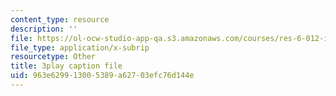 ```yaml
---
content_type: resource
description: ''
file: https://ol-ocw-studio-app-qa.s3.amazonaws.com/courses/res-6-012-introduction-to-probability-spring-2018/963e629913005389a62703efc76d144e_poeHeiiiLKI.vtt
file_type: application/x-subrip
resourcetype: Other
title: 3play caption file
uid: 963e6299-1300-5389-a627-03efc76d144e
---
```


